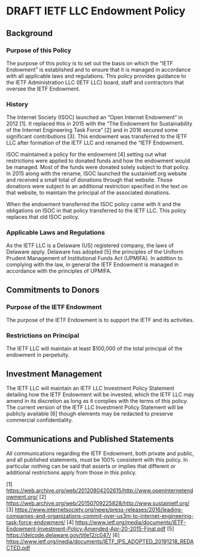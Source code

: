 # DRAFT IETF LLC Endowment Policy

## Background

### Purpose of this Policy
The purpose of this policy is to set out the basis on which the “IETF Endowment” is established and to ensure that it is managed in accordance with all applicable laws and regulations.  This policy provides guidance to the IETF Administration LLC (IETF LLC) board, staff and contractors that oversee the IETF Endowment.

### History

The Internet Society (ISOC) launched an “Open Internet Endowment” in 2012 [1].  It replaced this in 2015 with the “The Endowment for Sustainability of the Internet Engineering Task Force” [2] and in 2016 secured some significant contributions [3].  This endowment was transferred to the IETF LLC after formation of the IETF LLC and renamed the “IETF Endowment. 

ISOC maintained a policy for the endowment [4] setting out what restrictions were applied to donated funds and how the endowment would be managed.  Most of the funds were donated solely subject to that policy.  In 2015 along with the rename, ISOC launched the sustainietf.org website and received a small total of donations through that website.  Those donations were subject to an additional restriction specified in the text on that website, to maintain the principal of the associated donations. 

When the endowment transferred the ISOC policy came with it and the obligations on ISOC in that policy transferred to the IETF LLC.  This policy replaces that old ISOC policy.  


### Applicable Laws and Regulations

As the IETF LLC is a Delaware (US) registered company, the laws of Delaware apply.   Delaware has adopted [5] the principles of the Uniform Prudent Management of Institutional Funds Act (UPMIFA).  In addition to complying with the law, in general the IETF Endowment is managed in accordance with the principles of UPMIFA.

## Commitments to Donors

### Purpose of the IETF Endowment

The purpose of the IETF Endowment is to support the IETF and its activities.

### Restrictions on Principal

The IETF LLC will maintain at least $100,000 of the total principal of the endowment in perpetuity.

## Investment Management

The IETF LLC will maintain an IETF LLC Investment Policy Statement detailing how the IETF Endowment will be invested, which the IETF LLC may amend in its discretion as long as it complies with the terms of this policy.  The current version of the IETF LLC Investment Policy Statement will be publicly available [6] though elements may be redacted to preserve commercial confidentiality.

## Communications and Published Statements

All communications regarding the IETF Endowment, both private and public, and all published statements, must be 100% consistent with this policy.  In particular nothing can be said that asserts or implies that different or additional restrictions apply from those in this policy.

[1] https://web.archive.org/web/20120804202615/http://www.openinternetendowment.org/ 
[2] https://web.archive.org/web/20150709225828/http://www.sustainietf.org/ 
[3] https://www.internetsociety.org/news/press-releases/2016/leading-companies-and-organizations-commit-over-us3m-to-internet-engineering-task-force-endowment/ 
[4] https://www.ietf.org/media/documents/IETF-Endowment-Investment-Policy-Amended-Apr-20-2015-Final.pdf 
[5] https://delcode.delaware.gov/title12/c047/
[6] https://www.ietf.org/media/documents/IETF_IPS_ADOPTED_20191218_REDACTED.pdf